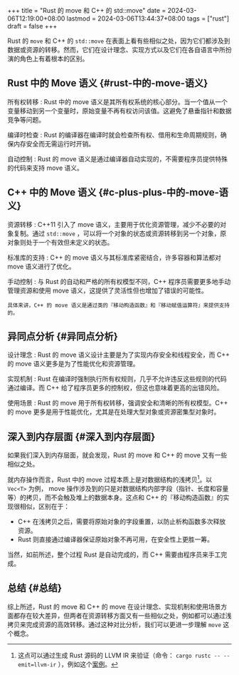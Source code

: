 +++
title = "Rust 的 move 和 C++ 的 std::move"
date = 2024-03-06T12:19:00+08:00
lastmod = 2024-03-06T13:44:37+08:00
tags = ["rust"]
draft = false
+++

Rust 的 `move` 和 C++ 的 `std::move` 在表面上看有些相似之处，因为它们都涉及到数据或资源的转移。然而，它们在设计理念、实现方式以及它们在各自语言中所扮演的角色上有着根本的区别。


## Rust 中的 Move 语义 {#rust-中的-move-语义}

所有权转移
: Rust 中的 move 语义是其所有权系统的核心部分。当一个值从一个变量移动到另一个变量时，原始变量不再有权访问该值。这避免了悬垂指针和数据竞争等问题。

编译时检查
: Rust 的编译器在编译时就会检查所有权、借用和生命周期规则，确保内存安全而无需运行时开销。

自动控制
: Rust 的 move 语义是通过编译器自动实现的，不需要程序员提供特殊的代码来支持 move
    语义。


## C++ 中的 Move 语义 {#c-plus-plus-中的-move-语义}

资源转移
: C++11 引入了 move 语义，主要用于优化资源管理，减少不必要的对象复制。通过
    `std::move` ，可以将一个对象的状态或资源转移到另一个对象，原对象则处于一个有效但未定义的状态。

标准库的支持
: C++ 的 move 语义与其标准库紧密结合，许多容器和算法都对 move 语义进行了优化。

手动控制
: 与 Rust 的自动和严格的所有权模型不同，C++ 程序员需要更多地手动管理资源和使用
    move 语义，这提供了灵活性但也增加了错误的可能性。

    具体来讲，C++ 的 move 语义是通过类的『移动构造函数』和『移动赋值运算符』来提供支持的。


## 异同点分析 {#异同点分析}

设计理念
: Rust 的 move 语义设计主要是为了实现内存安全和线程安全，而 C++ 的 move 语义更多是为了性能优化和资源管理。

实现机制
: Rust 在编译时强制执行所有权规则，几乎不允许违反这些规则的代码通过编译。而 C++
    给了程序员更多的控制权，但这也意味着更高的出错风险。

使用场景
: Rust 的 move 用于所有权转移，强调安全和清晰的所有权模型。C++ 的 move 更多是用于性能优化，尤其是在处理大型对象或资源密集型对象时。


## 深入到内存层面 {#深入到内存层面}

如果我们深入到内存层面，就会发现，Rust 的 move 和 C++ 的 move 又有一些相似之处。

就内存操作而言，Rust 中的 move 过程本质上是对数据结构的浅拷贝[^fn:1]。以 `Vec<T>` 为例，
move 操作涉及到的只是对数据结构内部字段（指针、长度和容量等）的拷贝，而不会触及堆上的数据本身。这点和 C++ 的『移动构造函数』的实现很相似，区别在于：

-   C++ 在浅拷贝之后，需要将原始对象的字段重置，以防止析构函数多次释放资源。
-   Rust 则直接通过编译器保证原始对象不再可用，在安全性上更胜一筹。

当然，如前所述，整个过程 Rust 是自动完成的，而 C++ 需要由程序员来手工完成。


## 总结 {#总结}

综上所述，Rust 的 move 和 C++ 的 move 在设计理念、实现机制和使用场景方面都存在较大差异，但两者在资源转移方面又有一些相似之处，例如都可以通过浅拷贝来完成资源的高效转移。通过这种对比分析，我们可以更进一步理解 `move` 这个概念。

[^fn:1]: 这点可以通过生成 Rust 源码的 LLVM IR 来验证（命令： `cargo rustc --
    --emit=llvm-ir` ），例如这个[案例](https://stackoverflow.com/a/30290070/1066512)。
